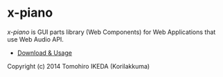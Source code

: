 x-piano
=========
  
*x-piano* is GUI parts library (Web Components) for Web Applications that use Web Audio API.
  
* [Download & Usage](https://korilakkuma.github.io/x-piano/)

Copyright (c) 2014 Tomohiro IKEDA (Korilakkuma)
